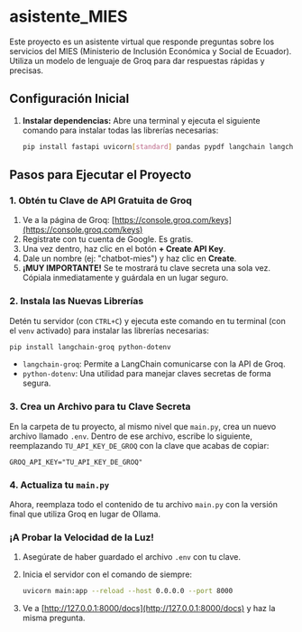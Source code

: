 # asistente_MIES

Este proyecto es un asistente virtual que responde preguntas sobre los servicios del MIES (Ministerio de Inclusión Económica y Social de Ecuador). Utiliza un modelo de lenguaje de Groq para dar respuestas rápidas y precisas.

## Configuración Inicial

1.  **Instalar dependencias:**
    Abre una terminal y ejecuta el siguiente comando para instalar todas las librerías necesarias:
    ```bash
    pip install fastapi uvicorn[standard] pandas pypdf langchain langchain-community chromadb sentence-transformers
    ```

## Pasos para Ejecutar el Proyecto

### 1. Obtén tu Clave de API Gratuita de Groq

1.  Ve a la página de Groq: [https://console.groq.com/keys](https://console.groq.com/keys)
2.  Regístrate con tu cuenta de Google. Es gratis.
3.  Una vez dentro, haz clic en el botón **+ Create API Key**.
4.  Dale un nombre (ej: "chatbot-mies") y haz clic en **Create**.
5.  **¡MUY IMPORTANTE!** Se te mostrará tu clave secreta una sola vez. Cópiala inmediatamente y guárdala en un lugar seguro.

### 2. Instala las Nuevas Librerías

Detén tu servidor (con `CTRL+C`) y ejecuta este comando en tu terminal (con el `venv` activado) para instalar las librerías necesarias:

```bash
pip install langchain-groq python-dotenv
```

-   `langchain-groq`: Permite a LangChain comunicarse con la API de Groq.
-   `python-dotenv`: Una utilidad para manejar claves secretas de forma segura.

### 3. Crea un Archivo para tu Clave Secreta

En la carpeta de tu proyecto, al mismo nivel que `main.py`, crea un nuevo archivo llamado `.env`. Dentro de ese archivo, escribe lo siguiente, reemplazando `TU_API_KEY_DE_GROQ` con la clave que acabas de copiar:

```
GROQ_API_KEY="TU_API_KEY_DE_GROQ"
```

### 4. Actualiza tu `main.py`

Ahora, reemplaza todo el contenido de tu archivo `main.py` con la versión final que utiliza Groq en lugar de Ollama.

### ¡A Probar la Velocidad de la Luz!

1.  Asegúrate de haber guardado el archivo `.env` con tu clave.
2.  Inicia el servidor con el comando de siempre:

    ```bash
    uvicorn main:app --reload --host 0.0.0.0 --port 8000
    ```
3.  Ve a [http://127.0.0.1:8000/docs](http://127.0.0.1:8000/docs) y haz la misma pregunta.
